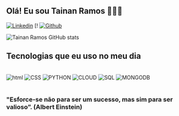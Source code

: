 ## Olá! Eu sou Tainan Ramos 👩🏾‍💻

[![Linkedin](https://img.shields.io/badge/LinkedIn-0077B5?style=for-the-badge&logo=linkedin&logoColor=white)](https://www.linkedin.com/in/tainan-ramos-b32802224/)  [! [![Github](https://img.shields.io/badge/GitHub-100000?style=for-the-badge&logo=github&logoColor=white)](https://github.com/tainangui08)


![Tainan Ramos GitHub stats](https://github-readme-stats.vercel.app/api?username=tainanramos&show_icons=true&theme=transparentdark)

## Tecnologias que eu uso no meu dia

<div sytle="display: inline_block"><br/>
    <img align="center" alt="html" src="https://img.shields.io/badge/HTML-239120?style=for-the-badge&logo=html5&logoColor=white"/> 
    <img align="center" alt="CSS" src="https://img.shields.io/badge/CSS3-1572B6?style=for-the-badge&logo=css3&logoColor=white"/>
     <img align="center" alt="PYTHON" src="https://img.shields.io/badge/Python-3776AB?style=for-the-badge&logo=python&logoColor=white"/>
     <img align="center" alt="CLOUD" src="https://img.shields.io/badge/Amazon_AWS-FF9900?style=for-the-badge&logo=amazonaws&logoColor=white"/>
     <img align="center" alt="SQL" src="https://img.shields.io/badge/MySQL-00000F?style=for-the-badge&logo=mysql&logoColor=white"/>
     <img align="center" alt="MONGODB" src="https://img.shields.io/badge/MongoDB-4EA94B?style=for-the-badge&logo=mongodb&logoColor=white">
     
</div><br/>

### "Esforce-se não para ser um sucesso, mas sim para ser valioso”. (Albert Einstein)

